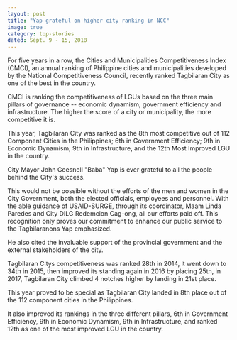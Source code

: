 ```yaml
---
layout: post
title: "Yap grateful on higher city ranking in NCC"
image: true
category: top-stories
dated: Sept. 9 - 15, 2018
---
```


For five years in a row, the Cities and Municipalities Competitiveness Index (CMCI), an annual ranking of Philippine cities and municipalities developed by the National Competitiveness Council, recently ranked Tagbilaran City as one of the best in the country.

CMCI is ranking the competitiveness of LGUs based on the three main pillars of governance -- economic dynamism, government efficiency and infrastructure. The higher the score of a city or municipality, the more competitive it is. 

This year, Tagbilaran City was ranked as the 8th most competitive out of 112 Component Cities in the Philippines; 6th in Government Efficiency; 9th in Economic Dynamism; 9th in Infrastructure, and the 12th Most Improved LGU in the country.

City Mayor John Geesnell "Baba" Yap is ever grateful to all the people behind the City's success.

This would not be possible without the efforts of the men and women in the City Government, both the elected officials, employees and personnel. With the able guidance of USAID-SURGE, through its coordinator, Maam Linda Paredes and City DILG Redemcion Cag-ong, all our efforts paid off. This recognition only proves our commitment to enhance our public service to the Tagbilaranons Yap emphasized. 

He also cited the invaluable support of the provincial government and the external stakeholders of the city. 

Tagbilaran Citys competitiveness was ranked 28th in 2014, it went down to 34th in 2015, then improved its standing again in 2016 by placing 25th, in 2017, Tagbilaran City climbed 4 notches higher by landing in 21st place. 

This year proved to be special as Tagbilaran City landed in 8th place out of the 112 component cities in the Philippines. 

It also improved its rankings in the three different pillars, 6th in Government Efficiency, 9th in Economic Dynamism, 9th in Infrastructure, and ranked 12th as one of the most improved LGU in the country.   